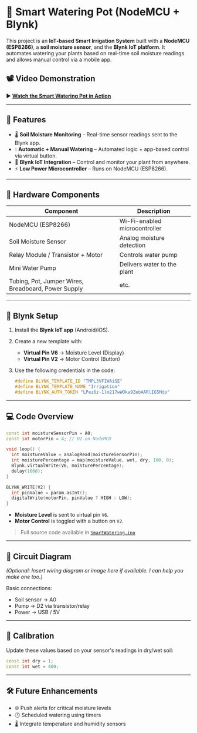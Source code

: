 # 🌿 Smart Watering Pot (NodeMCU + Blynk)

This project is an **IoT-based Smart Irrigation System** built with a **NodeMCU (ESP8266)**, a **soil moisture sensor**, and the **Blynk IoT platform**. It automates watering your plants based on real-time soil moisture readings and allows manual control via a mobile app.

## 📽️ Video Demonstration

▶️ [**Watch the Smart Watering Pot in Action**](https://drive.google.com/file/d/1hz0x3sRglbCHoY4dQrAdUuLIgjunMBsg/view?usp=sharing)

---

## 🚀 Features

* 🌡️ **Soil Moisture Monitoring** – Real-time sensor readings sent to the Blynk app.
* 💧 **Automatic + Manual Watering** – Automated logic + app-based control via virtual button.
* 📱 **Blynk IoT Integration** – Control and monitor your plant from anywhere.
* ⚡ **Low Power Microcontroller** – Runs on NodeMCU (ESP8266).

---

## 🧰 Hardware Components

| Component                                           | Description                   |
| --------------------------------------------------- | ----------------------------- |
| NodeMCU (ESP8266)                                   | Wi-Fi-enabled microcontroller |
| Soil Moisture Sensor                                | Analog moisture detection     |
| Relay Module / Transistor + Motor                   | Controls water pump           |
| Mini Water Pump                                     | Delivers water to the plant   |
| Tubing, Pot, Jumper Wires, Breadboard, Power Supply | etc.                          |

---

## 📲 Blynk Setup

1. Install the **Blynk IoT app** (Android/iOS).

2. Create a new template with:

   * **Virtual Pin V6** → Moisture Level (Display)
   * **Virtual Pin V2** → Motor Control (Button)

3. Use the following credentials in the code:

   ```cpp
   #define BLYNK_TEMPLATE_ID "TMPL3VFIWAiSE"
   #define BLYNK_TEMPLATE_NAME "Irrigation"
   #define BLYNK_AUTH_TOKEN "LPez6z-1lm217wWOka9ZebAARlIG5Mdp"
   ```

---

## 💻 Code Overview

```cpp
const int moistureSensorPin = A0;
const int motorPin = 4; // D2 on NodeMCU

void loop() {
  int moistureValue = analogRead(moistureSensorPin);
  int moisturePercentage = map(moistureValue, wet, dry, 100, 0);
  Blynk.virtualWrite(V6, moisturePercentage);
  delay(1000);
}

BLYNK_WRITE(V2) {
  int pinValue = param.asInt();
  digitalWrite(motorPin, pinValue ? HIGH : LOW);
}
```

* **Moisture Level** is sent to virtual pin `V6`.
* **Motor Control** is toggled with a button on `V2`.

> Full source code available in [`SmartWatering.ino`](./SmartWatering.ino)

---

## 🔌 Circuit Diagram

*(Optional: Insert wiring diagram or image here if available. I can help you make one too.)*

Basic connections:

* Soil sensor → A0
* Pump → D2 via transistor/relay
* Power → USB / 5V

---

## 🌱 Calibration

Update these values based on your sensor's readings in dry/wet soil:

```cpp
const int dry = 1;
const int wet = 400;
```

---

## 🛠️ Future Enhancements

* 🌐 Push alerts for critical moisture levels
* 🕒 Scheduled watering using timers
* 🌡️ Integrate temperature and humidity sensors
